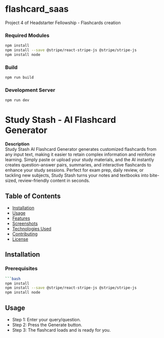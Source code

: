 # flashcard_saas

Project 4 of Headstarter Fellowship - Flashcards creation

### Required Modules

```bash
npm install
npm install --save @stripe/react-stripe-js @stripe/stripe-js
npm install node
```

### Build

```bash
npm run build
```

### Development Server

```bash
npm run dev
```
# Study Stash - AI Flashcard Generator

**Description**  
Study Stash AI Flashcard Generator generates customized flashcards from any input text, making it easier to retain complex information and reinforce learning. Simply paste or upload your study materials, and the AI instantly creates question-answer pairs, summaries, and interactive flashcards to enhance your study sessions. Perfect for exam prep, daily review, or tackling new subjects, Study Stash turns your notes and textbooks into bite-sized, review-friendly content in seconds.


## Table of Contents
- [Installation](#installation)
- [Usage](#usage)
- [Features](#features)
- [Screenshots](#screenshots)
- [Technologies Used](#technologies-used)
- [Contributing](#contributing)
- [License](#license)

## Installation

### Prerequisites

```bash
```bash
npm install
npm install --save @stripe/react-stripe-js @stripe/stripe-js
npm install node
```
## Usage 
- Step 1: Enter your query/question.
- Step 2: Press the Generate button.
- Step 3: The flashcard loads and is ready for you.


